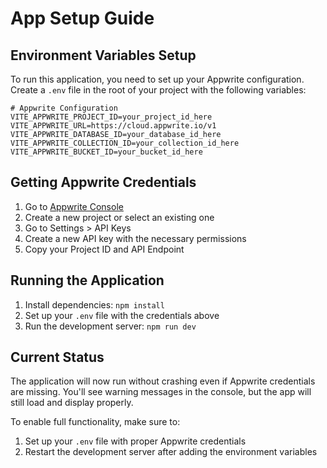 # App Setup Guide

## Environment Variables Setup

To run this application, you need to set up your Appwrite configuration. Create a `.env` file in the root of your project with the following variables:

```env
# Appwrite Configuration
VITE_APPWRITE_PROJECT_ID=your_project_id_here
VITE_APPWRITE_URL=https://cloud.appwrite.io/v1
VITE_APPWRITE_DATABASE_ID=your_database_id_here
VITE_APPWRITE_COLLECTION_ID=your_collection_id_here
VITE_APPWRITE_BUCKET_ID=your_bucket_id_here
```

## Getting Appwrite Credentials

1. Go to [Appwrite Console](https://console.appwrite.io/)
2. Create a new project or select an existing one
3. Go to Settings > API Keys
4. Create a new API key with the necessary permissions
5. Copy your Project ID and API Endpoint

## Running the Application

1. Install dependencies: `npm install`
2. Set up your `.env` file with the credentials above
3. Run the development server: `npm run dev`

## Current Status

The application will now run without crashing even if Appwrite credentials are missing. You'll see warning messages in the console, but the app will still load and display properly.

To enable full functionality, make sure to:
1. Set up your `.env` file with proper Appwrite credentials
2. Restart the development server after adding the environment variables 